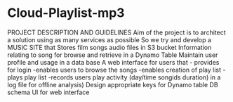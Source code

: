 # Cloud-Playlist-mp3


PROJECT DESCRIPTION AND GUIDELINES
Aim of the project is to architect a solution using as many services as possible
So we try and develop a MUSIC SITE that
Stores film songs audio files in S3 bucket
Information relating to song for browse and retrieve in a Dynamo Table
Maintain user profile and usage in a data base
A web interface for users that
      - provides for login
-enables users to browse the songs
-enables creation of play list
-plays play list
-records users play activity (day/time songids duration) in a log file for offline analysis)
Design appropriate keys for Dynamo table
                   DB schema
                   UI for web interface
